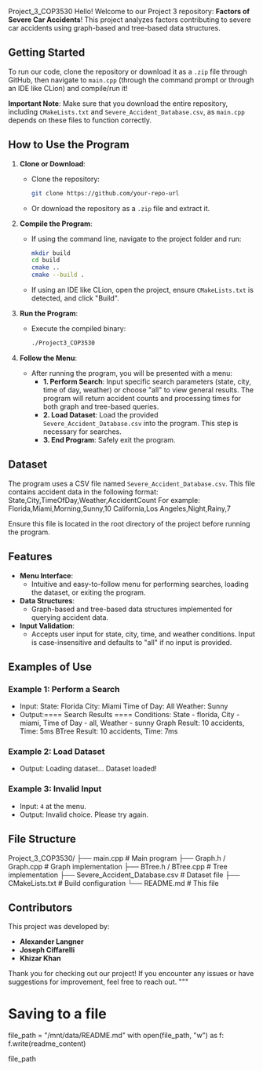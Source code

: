 Project_3_COP3530
Hello! Welcome to our Project 3 repository: **Factors of Severe Car Accidents**! This project analyzes factors contributing to severe car accidents using graph-based and tree-based data structures. 

## Getting Started
To run our code, clone the repository or download it as a `.zip` file through GitHub, then navigate to `main.cpp` (through the command prompt or through an IDE like CLion) and compile/run it!

**Important Note**: Make sure that you download the entire repository, including `CMakeLists.txt` and `Severe_Accident_Database.csv`, as `main.cpp` depends on these files to function correctly.

## How to Use the Program
1. **Clone or Download**:
   - Clone the repository:
     ```bash
     git clone https://github.com/your-repo-url
     ```
   - Or download the repository as a `.zip` file and extract it.

2. **Compile the Program**:
   - If using the command line, navigate to the project folder and run:
     ```bash
     mkdir build
     cd build
     cmake ..
     cmake --build .
     ```
   - If using an IDE like CLion, open the project, ensure `CMakeLists.txt` is detected, and click "Build".

3. **Run the Program**:
   - Execute the compiled binary:
     ```bash
     ./Project3_COP3530
     ```

4. **Follow the Menu**:
   - After running the program, you will be presented with a menu:
     - **1. Perform Search**: Input specific search parameters (state, city, time of day, weather) or choose "all" to view general results. The program will return accident counts and processing times for both graph and tree-based queries.
     - **2. Load Dataset**: Load the provided `Severe_Accident_Database.csv` into the program. This step is necessary for searches.
     - **3. End Program**: Safely exit the program.

## Dataset
The program uses a CSV file named `Severe_Accident_Database.csv`. This file contains accident data in the following format:
State,City,TimeOfDay,Weather,AccidentCount
For example:
Florida,Miami,Morning,Sunny,10 California,Los Angeles,Night,Rainy,7

Ensure this file is located in the root directory of the project before running the program.

## Features
- **Menu Interface**:
  - Intuitive and easy-to-follow menu for performing searches, loading the dataset, or exiting the program.
- **Data Structures**:
  - Graph-based and tree-based data structures implemented for querying accident data.
- **Input Validation**:
  - Accepts user input for state, city, time, and weather conditions. Input is case-insensitive and defaults to "all" if no input is provided.

## Examples of Use

### Example 1: Perform a Search
- Input: State: Florida City: Miami Time of Day: All Weather: Sunny
- Output:==== Search Results ==== Conditions: State - florida, City - miami, Time of Day - all, Weather - sunny Graph Result: 10 accidents, Time: 5ms BTree Result: 10 accidents, Time: 7ms

### Example 2: Load Dataset
- Output: Loading dataset... Dataset loaded!

### Example 3: Invalid Input
- Input: `4` at the menu.
- Output: Invalid choice. Please try again.

## File Structure
Project_3_COP3530/ ├── main.cpp # Main program ├── Graph.h / Graph.cpp # Graph implementation ├── BTree.h / BTree.cpp # Tree implementation ├── Severe_Accident_Database.csv # Dataset file ├── CMakeLists.txt # Build configuration └── README.md # This file



## Contributors
This project was developed by:
- **Alexander Langner**
- **Joseph Ciffarelli**
- **Khizar Khan**

Thank you for checking out our project! If you encounter any issues or have suggestions for improvement, feel free to reach out.
"""

# Saving to a file
file_path = "/mnt/data/README.md"
with open(file_path, "w") as f:
    f.write(readme_content)

file_path


